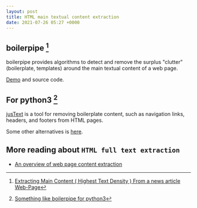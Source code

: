 ```yaml
---
layout: post
title: HTML main textual content extraction
date: 2021-07-26 05:27 +0000
---
```




## boilerpipe [^1]


[^1]: [Extracting Main Content ( Highest Text Density ) From a news article Web-Page](https://stackoverflow.com/questions/9532958/extracting-main-content-highest-text-density-from-a-news-article-web-page)


boilerpipe provides algorithms to detect and remove the surplus "clutter" (boilerplate, templates) around the main textual content of a web page.

[Demo](https://boilerpipe-web.appspot.com/) and source code.



## For python3 [^2]

[jusText](https://pypi.org/project/jusText/) is a tool for removing boilerplate content, such as navigation links, headers, and footers from HTML pages.

[^2]: [Something like boilerpipe for python3](https://stackoverflow.com/questions/25493165/something-like-boilerpipe-for-python3)


Some other alternatives is [here](https://stackoverflow.com/questions/25493165/something-like-boilerpipe-for-python3).


## More reading about `HTML full text extraction`

- [An overview of web page content extraction](https://joyboseroy.medium.com/an-overview-of-web-page-content-extraction-5e0e2c62855d)
